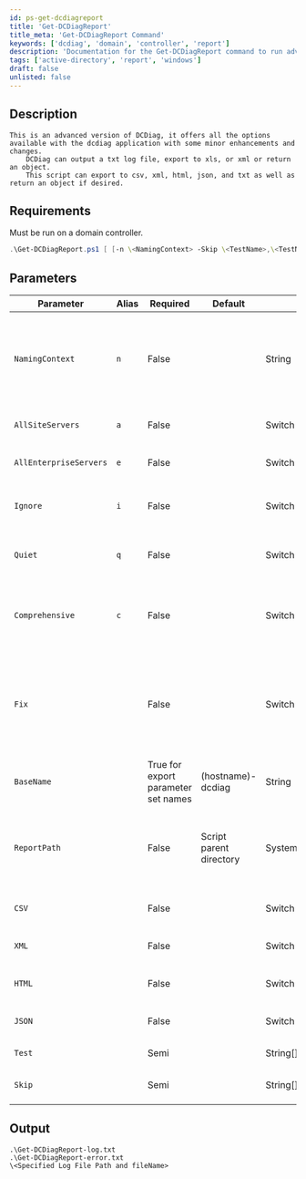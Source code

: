 ```yaml
---
id: ps-get-dcdiagreport
title: 'Get-DCDiagReport'
title_meta: 'Get-DCDiagReport Command'
keywords: ['dcdiag', 'domain', 'controller', 'report']
description: 'Documentation for the Get-DCDiagReport command to run advanced diagnostics on a domain controller and generate various report formats.'
tags: ['active-directory', 'report', 'windows']
draft: false
unlisted: false
---
```

## Description
    This is an advanced version of DCDiag, it offers all the options available with the dcdiag application with some minor enhancements and changes.
        DCDiag can output a txt log file, export to xls, or xml or return an object.
        This script can export to csv, xml, html, json, and txt as well as return an object if desired.

## Requirements
Must be run on a domain controller.



```powershell
.\Get-DCDiagReport.ps1 [ [-n \<NamingContext> -Skip \<TestName>,\<TestName>,...] | [-test \<TestName>,\<TestName>,...] | [-c -Skip \<TestName>,\<TestName>,...] ] [-a] [-i] [-e] [q] [s] [-Fix] [-BaseName \<LogFileName> [-ReportPath \<System.IO.Directory>] [-CSV - XML -HTML -JSON ]]
```

## Parameters
| Parameter              | Alias | Required                            | Default                 | Type                | Description                                                                                    |
| ---------------------- | ----- | ----------------------------------- | ----------------------- | ------------------- | ---------------------------------------------------------------------------------------------- |
| `NamingContext`        | `n`   | False                               |                         | String              | Specify target domains in NetBIOS, Domain Name System (DNS), or distinguished name format.     |
| `AllSiteServers`       | `a`   | False                               |                         | Switch              | Target all servers in the current site.                                                        |
| `AllEnterpriseServers` | `e`   | False                               |                         | Switch              | Target all servers in the enterprise.                                                          |
| `Ignore`               | `i`   | False                               |                         | Switch              | Ignore all superfluous error messages.                                                         |
| `Quiet`                | `q`   | False                               |                         | Switch              | Suppress all non-error console output.                                                         |
| `Comprehensive`        | `c`   | False                               |                         | Switch              | Runs all tests except DCPromo and RegisterInDNS, including non-default tests.                  |
| `Fix`                  |       | False                               |                         | Switch              | Fix the Service Principal Names (SPNs) on the Machine Account object of the domain controller. |
| `BaseName`             |       | True for export parameter set names | (hostname)-dcdiag       | String              | Sets the Basename of any created Report file.                                                  |
| `ReportPath`           |       | False                               | Script parent directory | System.IO.Directory | Sets the Path to export the report to. Defaults to the current script working directory.       |
| `CSV`                  |       | False                               |                         | Switch              | Designates a report file type of .CSV.                                                         |
| `XML`                  |       | False                               |                         | Switch              | Designates a report file type of .XML.                                                         |
| `HTML`                 |       | False                               |                         | Switch              | Designates a report file type of .HTML.                                                        |
| `JSON`                 |       | False                               |                         | Switch              | Designates a report file type of .JSON.                                                        |
| `Test`                 |       | Semi                                |                         | String[]            | Run specific tests.                                                                            |
| `Skip`                 |       | Semi                                |                         | String[]            | Run all but except specific tests.                                                             |

## Output
```
.\Get-DCDiagReport-log.txt
.\Get-DCDiagReport-error.txt
\<Specified Log File Path and fileName>
```









